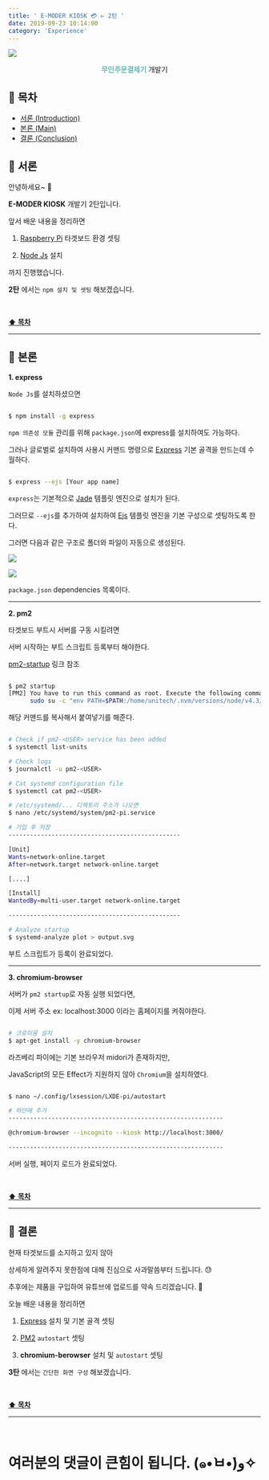 ```yaml
---
title: ' E-MODER KIOSK 💳 ▻ 2탄 '
date: 2019-09-23 10:14:00
category: 'Experience'
---
```


![](./images/logo.png)

<center><strong style="color:#62B7B4">무인주문결제기</strong> 개발기</center>

## **💎 목차**

- [서론 (Introduction)](#-서론)
- [본론 (Main)](#-본론)
- [결론 (Conclusion)](#🥀-결론)

## **🌱 서론**

안녕하세요~ 👋

**E-MODER KIOSK** 개발기 2탄입니다.

앞서 배운 내용을 정리하면

1. [Raspberry Pi](https://www.raspberrypi.org/) 타겟보드 환경 셋팅

2. [Node Js](https://nodejs.org/ko/) 설치

까지 진행했습니다.

**2탄** 에서는 `npm 설치 및 셋팅` 해보겠습니다.

<br />

**[⬆ 목차](#-목차)**

---

## **🌹 본론**

**1. express**

`Node Js`를 설치하셨으면

```sh

$ npm install -g express

```

`npm 의존성 모듈` 관리를 위해 `package.json`에 express를 설치하여도 가능하다.

그러나 글로벌로 설치하여 사용시 커맨드 명령으로 [Express](https://expressjs.com/ko/) 기본 골격을 만드는데 수월하다.

```sh

$ express --ejs [Your app name]

```

`express`는 기본적으로 [Jade](https://github.com/pugjs/pug) 템플릿 엔진으로 설치가 된다.

그러므로 `--ejs`를 추가하여 설치하여 [Ejs](https://github.com/tj/ejs) 템플릿 엔진을 기본 구성으로 셋팅하도록 한다.

그러면 다음과 같은 구조로 폴더와 파일이 자동으로 생성된다.

![](./images/2/1.png)
<br />

![](./images/2/2.png)
<br />

`package.json` dependencies 목록이다.

<hr />

**2. pm2**

타겟보드 부트시 서버를 구동 시킬려면

서버 시작하는 부트 스크립트 등록부터 해야한다.

[pm2-startup](http://pm2.keymetrics.io/docs/usage/startup/) 링크 참조

```sh

$ pm2 startup
[PM2] You have to run this command as root. Execute the following command:
      sudo su -c "env PATH=$PATH:/home/unitech/.nvm/versions/node/v4.3/bin pm2 startup <distribution> -u <user> --hp <home-path>

```

해당 커맨드를 복사해서 붙여넣기를 해준다.

```sh

# Check if pm2-<USER> service has been added
$ systemctl list-units

# Check logs
$ journalctl -u pm2-<USER>

# Cat systemd configuration file
$ systemctl cat pm2-<USER>

# /etc/systemd/... 디렉토리 주소가 나오면
$ nano /etc/systemd/system/pm2-pi.service

# 기입 후 저장
------------------------------------------------

[Unit]
Wants=network-online.target
After=network.target network-online.target

[....]

[Install]
WantedBy=multi-user.target network-online.target

------------------------------------------------

# Analyze startup
$ systemd-analyze plot > output.svg

```

부트 스크립트가 등록이 완료되었다.

<hr />

**3. chromium-browser**

서버가 `pm2 startup`로 자동 실행 되었다면,

이제 서버 주소 ex: localhost:3000 이라는 홈페이지를 켜줘야한다.

```sh

# 크로미움 설치
$ apt-get install -y chromium-browser

```

라즈베리 파이에는 기본 브라우저 midori가 존재하지만,

JavaScript의 모든 Effect가 지원하지 않아 `Chromium`을 설치하였다.

```sh

$ nano ~/.config/lxsession/LXDE-pi/autostart

# 하단에 추가
------------------------------------------------------------

@chromium-browser --incognito --kiosk http://localhost:3000/

------------------------------------------------------------

```

서버 실행, 페이지 로드가 완료되었다.

<br />

**[⬆ 목차](#-목차)**

---

## **🥀 결론**

현재 타겟보드를 소지하고 있지 않아

상세하게 알려주지 못한점에 대해 진심으로 사과말씀부터 드립니다. 😓

추후에는 제품을 구입하여 유튜브에 업로드를 약속 드리겠습니다. 🤙

오늘 배운 내용을 정리하면

1. [Express](https://www.raspberrypi.org/) 설치 및 기본 골격 셋팅

2. [PM2](http://pm2.keymetrics.io/docs/usage/startup/) `autostart` 셋팅

3. **chromium-berowser** 설치 및 `autostart` 셋팅

**3탄** 에서는 `간단한 화면 구성` 해보겠습니다.

<br />

**[⬆ 목차](#-목차)**

---

<br />

# 여러분의 댓글이 큰힘이 됩니다. (๑•̀ㅂ•́)و✧
